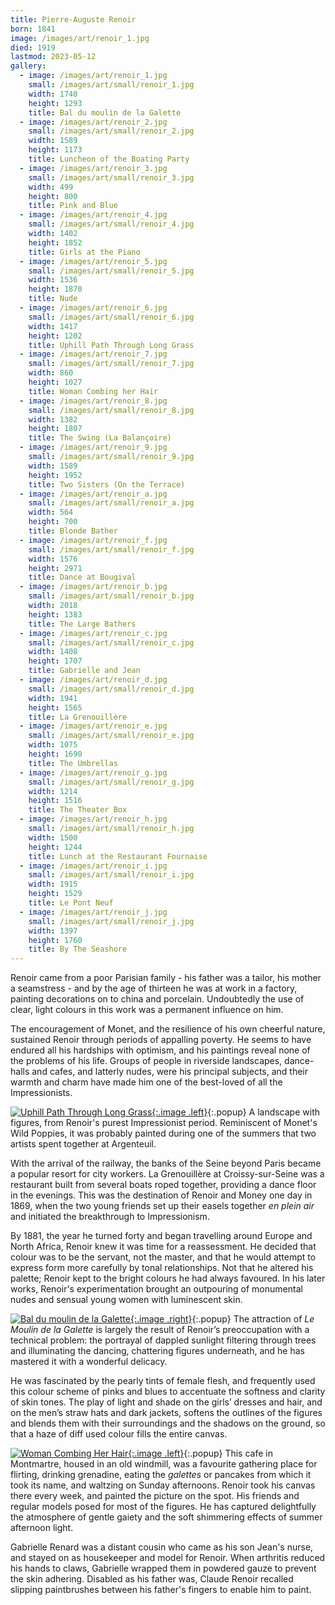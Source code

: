 ```yaml
---
title: Pierre-Auguste Renoir
born: 1841
image: /images/art/renoir_1.jpg
died: 1919
lastmod: 2023-05-12
gallery:
  - image: /images/art/renoir_1.jpg
    small: /images/art/small/renoir_1.jpg
    width: 1740
    height: 1293
    title: Bal du moulin de la Galette 
  - image: /images/art/renoir_2.jpg
    small: /images/art/small/renoir_2.jpg
    width: 1589
    height: 1173
    title: Luncheon of the Boating Party
  - image: /images/art/renoir_3.jpg
    small: /images/art/small/renoir_3.jpg
    width: 499
    height: 800
    title: Pink and Blue
  - image: /images/art/renoir_4.jpg
    small: /images/art/small/renoir_4.jpg
    width: 1402
    height: 1852
    title: Girls at the Piano
  - image: /images/art/renoir_5.jpg
    small: /images/art/small/renoir_5.jpg
    width: 1536
    height: 1870
    title: Nude
  - image: /images/art/renoir_6.jpg
    small: /images/art/small/renoir_6.jpg
    width: 1417
    height: 1202
    title: Uphill Path Through Long Grass
  - image: /images/art/renoir_7.jpg
    small: /images/art/small/renoir_7.jpg
    width: 860
    height: 1027
    title: Woman Combing her Hair
  - image: /images/art/renoir_8.jpg
    small: /images/art/small/renoir_8.jpg
    width: 1382
    height: 1807
    title: The Swing (La Balançoire)
  - image: /images/art/renoir_9.jpg
    small: /images/art/small/renoir_9.jpg
    width: 1589
    height: 1952
    title: Two Sisters (On the Terrace)
  - image: /images/art/renoir_a.jpg
    small: /images/art/small/renoir_a.jpg
    width: 564
    height: 700
    title: Blonde Bather
  - image: /images/art/renoir_f.jpg
    small: /images/art/small/renoir_f.jpg
    width: 1576
    height: 2971
    title: Dance at Bougival
  - image: /images/art/renoir_b.jpg
    small: /images/art/small/renoir_b.jpg
    width: 2018
    height: 1383
    title: The Large Bathers
  - image: /images/art/renoir_c.jpg
    small: /images/art/small/renoir_c.jpg
    width: 1408
    height: 1707
    title: Gabrielle and Jean
  - image: /images/art/renoir_d.jpg
    small: /images/art/small/renoir_d.jpg
    width: 1941
    height: 1565
    title: La Grenouillère
  - image: /images/art/renoir_e.jpg
    small: /images/art/small/renoir_e.jpg
    width: 1075
    height: 1690 
    title: The Umbrellas
  - image: /images/art/renoir_g.jpg
    small: /images/art/small/renoir_g.jpg
    width: 1214
    height: 1516
    title: The Theater Box
  - image: /images/art/renoir_h.jpg
    small: /images/art/small/renoir_h.jpg
    width: 1500
    height: 1244
    title: Lunch at the Restaurant Fournaise
  - image: /images/art/renoir_i.jpg
    small: /images/art/small/renoir_i.jpg
    width: 1915
    height: 1529
    title: Le Pont Neuf
  - image: /images/art/renoir_j.jpg
    small: /images/art/small/renoir_j.jpg
    width: 1397
    height: 1760
    title: By The Seashore
---
```


Renoir came from a poor Parisian family - his father was a tailor, his mother a
seamstress - and by the age of thirteen he was at work in a factory, painting
decorations on to china and porcelain. Undoubtedly the use of clear, light
colours in this work was a permanent influence on him.

The encouragement of Monet, and the resilience of his own cheerful nature,
sustained Renoir through periods of appalling poverty.  He seems to have
endured all his hardships with optimism, and his paintings reveal none of the
problems of his life. Groups of people in riverside landscapes, dance-halls and
cafes, and latterly nudes, were his principal subjects, and their warmth and
charm have made him one of the best-loved of all the Impressionists.

[![Uphill Path Through Long Grass](/images/art/renoir_6.jpg){:.image .left}](/images/art/renoir_6.jpg){:.popup}
A landscape with figures, from Renoir's purest Impressionist period.
Reminiscent of Monet's Wild Poppies, it was probably painted during one of the
summers that two artists spent together at Argenteuil.

With the arrival of the railway, the banks of the Seine beyond Paris became a
popular resort for city workers. La Grenouillère at Croissy-sur-Seine was a
restaurant built from several boats roped together, providing a dance floor in
the evenings. This was the destination of Renoir and Money one day in 1869,
when the two young friends set up their easels together _en plein air_ and
initiated the breakthrough to Impressionism.

By 1881, the year he turned forty and began travelling around Europe and North
Africa, Renoir knew it was time for a reassessment. He decided that colour was
to be the servant, not the master, and that he would attempt to express form
more carefully by tonal relationships. Not that he altered his palette; Renoir
kept to the bright colours he had always favoured. In his later works, Renoir's
experimentation brought an outpouring of monumental nudes and sensual young
women with luminescent skin.

[![Bal du moulin de la Galette](/images/art/renoir_1.jpg){:.image .right}](/images/art/renoir_1.jpg){:.popup}
The attraction of _Le Moulin de la Galette_ is largely the result of Renoir’s
preoccupation with a technical problem: the portrayal of dappled sunlight
filtering through trees and illuminating the dancing, chattering figures
underneath, and he has mastered it with a wonderful delicacy.

He was fascinated by the pearly tints of female flesh, and frequently used this
colour scheme of pinks and blues to accentuate the softness and clarity of skin
tones. The play of light and shade on the girls’ dresses and hair, and on the
men’s straw hats and dark jackets, softens the outlines of the figures and
blends them with their surroundings and the shadows on the ground, so that a
haze of diff used colour fills the entire canvas.

[![Woman Combing Her Hair](/images/art/renoir_7.jpg){:.image .left}](/images/art/renoir_7.jpg){:.popup}
This cafe in Montmartre, housed in an old windmill, was a favourite gathering
place for flirting, drinking grenadine, eating the _galettes_ or pancakes from
which it took its name, and waltzing on Sunday afternoons. Renoir took his
canvas there every week, and painted the picture on the spot.  His friends and
regular models posed for most of the figures. He has captured delightfully the
atmosphere of gentle gaiety and the soft shimmering effects of summer afternoon
light.

Gabrielle Renard was a distant cousin who came as his son Jean's nurse, and
stayed on as housekeeper and model for Renoir. When arthritis reduced his hands
to claws, Gabrielle wrapped them in powdered gauze to prevent the skin
adhering. Disabled as his father was, Claude Renoir recalled slipping
paintbrushes between his father's fingers to enable him to paint.
